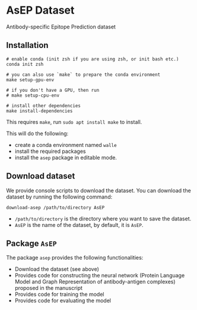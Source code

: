 # AsEP Dataset

Antibody-specific Epitope Prediction dataset

## Installation

```shell
# enable conda (init zsh if you are using zsh, or init bash etc.)
conda init zsh

# you can also use `make` to prepare the conda environment
make setup-gpu-env

# if you don't have a GPU, then run
# make setup-cpu-env

# install other dependencies
make install-dependencies
```

This requires `make`, run `sudo apt install make` to install.

This will do the following:

- create a conda environment named `walle`
- install the required packages
- install the `asep` package in editable mode.

## Download dataset

We provide console scripts to download the dataset. You can download the dataset by running the following command:

```shell
download-asep /path/to/directory AsEP
```

- `/path/to/directory` is the directory where you want to save the dataset.
- `AsEP` is the name of the dataset, by default, it is `AsEP`.

## Package `AsEP`

The package `asep` provides the following functionalities:

- Download the dataset (see above)
- Provides code for constructing the neural network (Protein Language Model and Graph Representation of antibody-antigen complexes) proposed in the manuscript
- Provides code for training the model
- Provides code for evaluating the model
